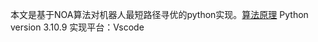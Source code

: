 本文是基于NOA算法对机器人最短路径寻优的python实现。[算法原理](https://www.sciencedirect.com/science/article/abs/pii/S0950705122013442)
Python version 3.10.9
实现平台：Vscode
